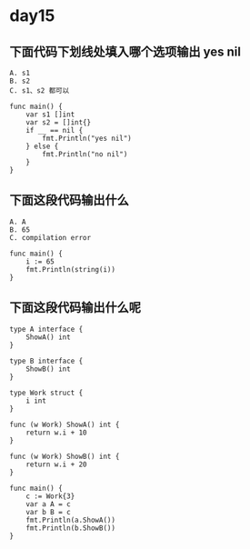 # day15

## 下面代码下划线处填入哪个选项输出 yes nil

```text
A. s1
B. s2
C. s1、s2 都可以
```

```golang
func main() {
    var s1 []int
    var s2 = []int{}
    if __ == nil {
        fmt.Println("yes nil")
    } else {
        fmt.Println("no nil")
    }
}
```

## 下面这段代码输出什么

```text
A. A
B. 65
C. compilation error
```

```golang
func main() {
    i := 65
    fmt.Println(string(i))
}
```

## 下面这段代码输出什么呢

```golang
type A interface {
    ShowA() int
}

type B interface {
    ShowB() int
}

type Work struct {
    i int
}

func (w Work) ShowA() int {
    return w.i + 10
}

func (w Work) ShowB() int {
    return w.i + 20
}

func main() {
    c := Work{3}
    var a A = c
    var b B = c
    fmt.Println(a.ShowA())
    fmt.Println(b.ShowB())
}
```
